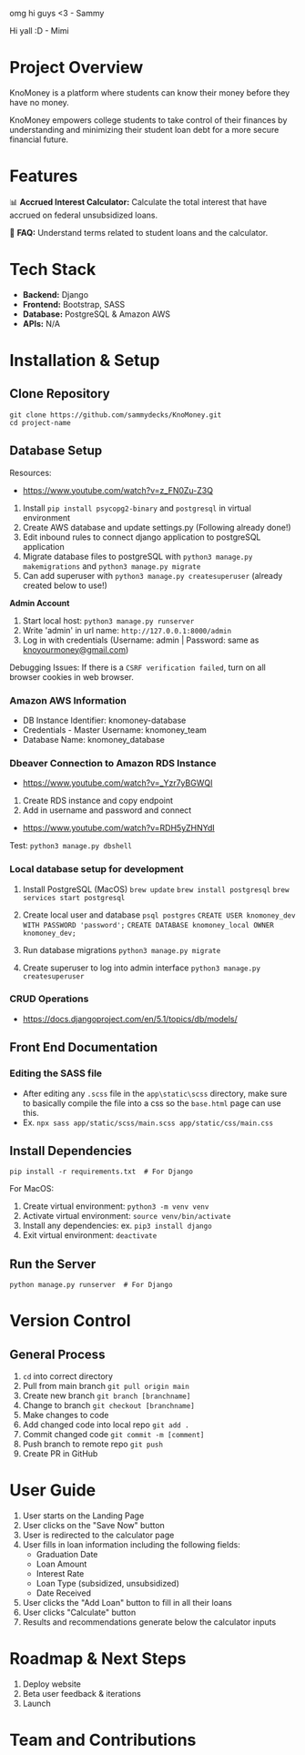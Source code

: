 omg hi guys <3 - Sammy

Hi yall :D - Mimi

# Project Overview

KnoMoney is a platform where students can know their money before they have no money.

KnoMoney empowers college students to take control of their finances by understanding and minimizing their student loan debt for a more secure financial future.

# Features

📊 **Accrued Interest Calculator:** Calculate the total interest that have accrued on federal unsubsidized loans.

📰 **FAQ:** Understand terms related to student loans and the calculator.

# Tech Stack

- **Backend:** Django
- **Frontend:** Bootstrap, SASS
- **Database:** PostgreSQL & Amazon AWS
- **APIs:** N/A

# Installation & Setup

## Clone Repository

```
git clone https://github.com/sammydecks/KnoMoney.git
cd project-name
```

## Database Setup

Resources:

- https://www.youtube.com/watch?v=z_FN0Zu-Z3Q

1. Install `pip install psycopg2-binary` and `postgresql` in virtual environment
2. Create AWS database and update settings.py (Following already done!)
3. Edit inbound rules to connect django application to postgreSQL application
4. Migrate database files to postgreSQL with `python3 manage.py makemigrations` and `python3 manage.py migrate`
5. Can add superuser with `python3 manage.py createsuperuser` (already created below to use!)

**Admin Account**

1. Start local host: `python3 manage.py runserver`
2. Write 'admin' in url name: `http://127.0.0.1:8000/admin`
3. Log in with credentials (Username: admin | Password: same as knoyourmoney@gmail.com)

Debugging Issues: If there is a `CSRF verification failed`, turn on all browser cookies in web browser.

### Amazon AWS Information

- DB Instance Identifier: knomoney-database
- Credentials - Master Username: knomoney_team
- Database Name: knomoney_database

### Dbeaver Connection to Amazon RDS Instance

- https://www.youtube.com/watch?v=_Yzr7yBGWQI

1. Create RDS instance and copy endpoint
2. Add in username and password and connect

- https://www.youtube.com/watch?v=RDH5yZHNYdI

Test: `python3 manage.py dbshell`

### Local database setup for development

1. Install PostgreSQL (MacOS)
   `brew update`
   `brew install postgresql`
   `brew services start postgresql`

2. Create local user and database
   `psql postgres`
   `CREATE USER knomoney_dev WITH PASSWORD 'password';`
   `CREATE DATABASE knomoney_local OWNER knomoney_dev;`

3. Run database migrations
   `python3 manage.py migrate`

4. Create superuser to log into admin interface
   `python3 manage.py createsuperuser`

### CRUD Operations

- https://docs.djangoproject.com/en/5.1/topics/db/models/

## Front End Documentation
### Editing the SASS file
- After editing any `.scss` file in the `app\static\scss` directory, make sure to basically compile the file into a css so the `base.html` page can use this.
- Ex. ```npx sass app/static/scss/main.scss app/static/css/main.css```

## Install Dependencies

```
pip install -r requirements.txt  # For Django
```

For MacOS:

1. Create virtual environment: `python3 -m venv venv`
2. Activate virtual environment: `source venv/bin/activate`
3. Install any dependencies: ex. `pip3 install django`
4. Exit virtual environment: `deactivate`

## Run the Server

```
python manage.py runserver  # For Django
```

# Version Control

## General Process

1. `cd` into correct directory
2. Pull from main branch `git pull origin main`
3. Create new branch `git branch [branchname]`
4. Change to branch `git checkout [branchname]`
5. Make changes to code
6. Add changed code into local repo `git add .`
7. Commit changed code `git commit -m [comment]`
8. Push branch to remote repo `git push`
9. Create PR in GitHub

# User Guide

1. User starts on the Landing Page
2. User clicks on the "Save Now" button
3. User is redirected to the calculator page
4. User fills in loan information including the following fields:
   - Graduation Date
   - Loan Amount
   - Interest Rate
   - Loan Type (subsidized, unsubsidized)
   - Date Received
5. User clicks the "Add Loan" button to fill in all their loans
6. User clicks "Calculate" button
7. Results and recommendations generate below the calculator inputs

# Roadmap & Next Steps

1. Deploy website
2. Beta user feedback & iterations
3. Launch

# Team and Contributions
